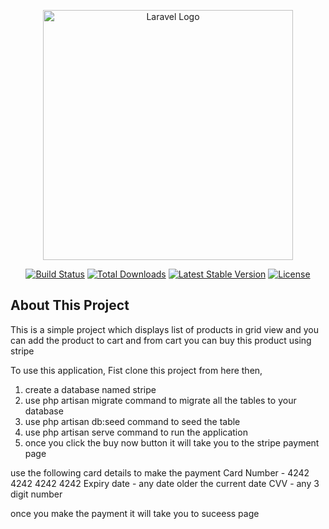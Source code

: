 <p align="center"><a href="https://laravel.com" target="_blank"><img src="https://raw.githubusercontent.com/laravel/art/master/logo-lockup/5%20SVG/2%20CMYK/1%20Full%20Color/laravel-logolockup-cmyk-red.svg" width="400" alt="Laravel Logo"></a></p>

<p align="center">
<a href="https://github.com/laravel/framework/actions"><img src="https://github.com/laravel/framework/workflows/tests/badge.svg" alt="Build Status"></a>
<a href="https://packagist.org/packages/laravel/framework"><img src="https://img.shields.io/packagist/dt/laravel/framework" alt="Total Downloads"></a>
<a href="https://packagist.org/packages/laravel/framework"><img src="https://img.shields.io/packagist/v/laravel/framework" alt="Latest Stable Version"></a>
<a href="https://packagist.org/packages/laravel/framework"><img src="https://img.shields.io/packagist/l/laravel/framework" alt="License"></a>
</p>

## About This Project

This is a simple project which displays list of products in grid view and you can add the product to cart and from cart you can buy this product using stripe

To use this application, Fist clone this project from here then,

1. create a database named stripe
2. use php artisan migrate command to migrate all the tables to your database
3. use php artisan db:seed command to seed the table
4. use php artisan serve command to run the application
5. once you click the buy now button it will take you to the stripe payment page

use the following card details to make the payment
Card Number - 4242 4242 4242 4242
Expiry date - any date older the current date
CVV - any 3 digit number

once you make the payment it will take you to suceess page
